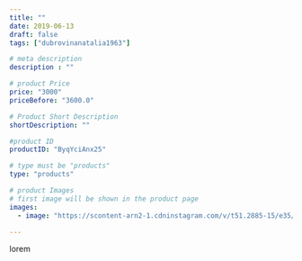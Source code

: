 ```yaml
---
title: ""
date: 2019-06-13
draft: false
tags: ["dubrovinanatalia1963"]

# meta description
description : ""

# product Price
price: "3000"
priceBefore: "3600.0"

# Product Short Description
shortDescription: ""

#product ID
productID: "ByqYciAnx25"

# type must be "products"
type: "products"

# product Images
# first image will be shown in the product page
images:
  - image: "https://scontent-arn2-1.cdninstagram.com/v/t51.2885-15/e35/61392798_351656445551394_6557621081777317521_n.jpg?se=7&tp=1&_nc_ht=scontent-arn2-1.cdninstagram.com&_nc_cat=106&_nc_ohc=iSsf4qoEEf4AX_zELmW&ccb=7-4&oh=5a86aed1faf8337a730ad27d2bb4a309&oe=6083FC27&ig_cache_key=MjA2NTU3MDg5Mjg4MjA1ODY4MQ%3D%3D.2-ccb7-4"

---
```

lorem

